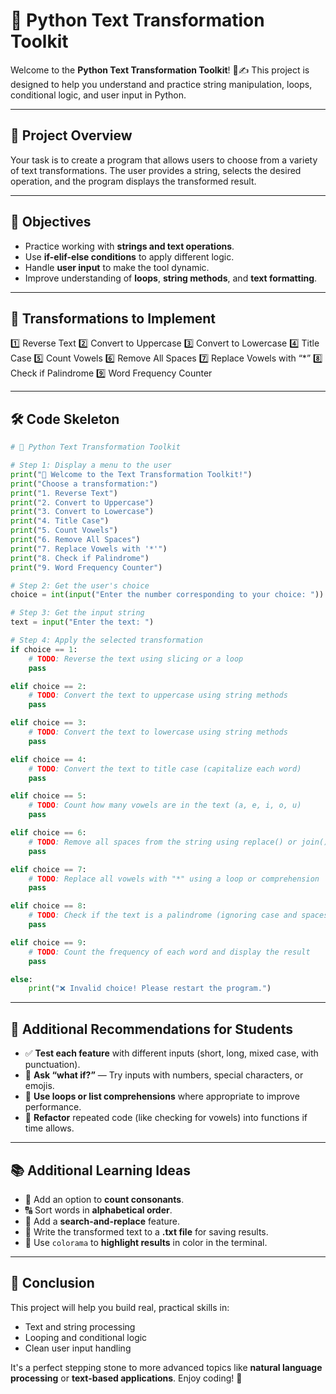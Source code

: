 # 🧵 Python Text Transformation Toolkit

Welcome to the **Python Text Transformation Toolkit**! 🧠✍️
This project is designed to help you understand and practice string manipulation, loops, conditional logic, and user input in Python.

---

## 📝 Project Overview

Your task is to create a program that allows users to choose from a variety of text transformations. The user provides a string, selects the desired operation, and the program displays the transformed result.

---

## 🎯 Objectives

* Practice working with **strings and text operations**.
* Use **if-elif-else conditions** to apply different logic.
* Handle **user input** to make the tool dynamic.
* Improve understanding of **loops**, **string methods**, and **text formatting**.

---

## 🔄 Transformations to Implement

1️⃣ Reverse Text
2️⃣ Convert to Uppercase
3️⃣ Convert to Lowercase
4️⃣ Title Case
5️⃣ Count Vowels
6️⃣ Remove All Spaces
7️⃣ Replace Vowels with “\*”
8️⃣ Check if Palindrome
9️⃣ Word Frequency Counter

---

## 🛠️ Code Skeleton

```python
# 🧵 Python Text Transformation Toolkit

# Step 1: Display a menu to the user
print("🧠 Welcome to the Text Transformation Toolkit!")
print("Choose a transformation:")
print("1. Reverse Text")
print("2. Convert to Uppercase")
print("3. Convert to Lowercase")
print("4. Title Case")
print("5. Count Vowels")
print("6. Remove All Spaces")
print("7. Replace Vowels with '*'")
print("8. Check if Palindrome")
print("9. Word Frequency Counter")

# Step 2: Get the user's choice
choice = int(input("Enter the number corresponding to your choice: "))

# Step 3: Get the input string
text = input("Enter the text: ")

# Step 4: Apply the selected transformation
if choice == 1:
    # TODO: Reverse the text using slicing or a loop
    pass

elif choice == 2:
    # TODO: Convert the text to uppercase using string methods
    pass

elif choice == 3:
    # TODO: Convert the text to lowercase using string methods
    pass

elif choice == 4:
    # TODO: Convert the text to title case (capitalize each word)
    pass

elif choice == 5:
    # TODO: Count how many vowels are in the text (a, e, i, o, u)
    pass

elif choice == 6:
    # TODO: Remove all spaces from the string using replace() or join()
    pass

elif choice == 7:
    # TODO: Replace all vowels with "*" using a loop or comprehension
    pass

elif choice == 8:
    # TODO: Check if the text is a palindrome (ignoring case and spaces)
    pass

elif choice == 9:
    # TODO: Count the frequency of each word and display the result
    pass

else:
    print("❌ Invalid choice! Please restart the program.")
```

---

## 📌 Additional Recommendations for Students

* ✅ **Test each feature** with different inputs (short, long, mixed case, with punctuation).
* 💬 **Ask “what if?”** — Try inputs with numbers, special characters, or emojis.
* 🔄 **Use loops or list comprehensions** where appropriate to improve performance.
* 🧪 **Refactor** repeated code (like checking for vowels) into functions if time allows.

---

## 📚 Additional Learning Ideas

* 🔡 Add an option to **count consonants**.
* 🔠 Sort words in **alphabetical order**.
* 🔎 Add a **search-and-replace** feature.
* 📝 Write the transformed text to a **.txt file** for saving results.
* 🎨 Use `colorama` to **highlight results** in color in the terminal.

---

## 🏁 Conclusion

This project will help you build real, practical skills in:

* Text and string processing
* Looping and conditional logic
* Clean user input handling

It's a perfect stepping stone to more advanced topics like **natural language processing** or **text-based applications**. Enjoy coding! 🚀
